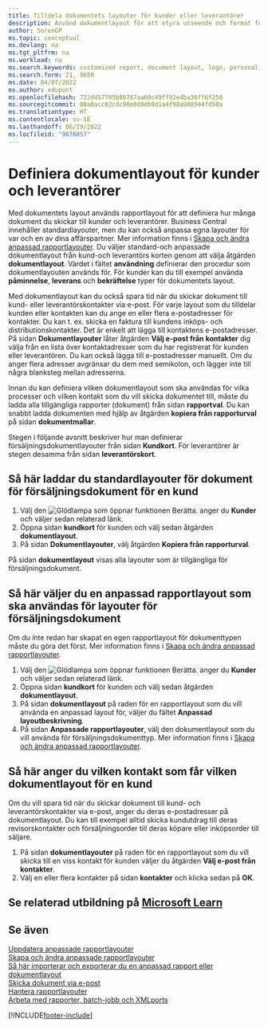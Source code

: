 ```yaml
---
title: Tilldela dokumentets layouter för kunder eller leverantörer
description: Använd dokumentlayout för att styra utseende och format för dokument som fakturor och order som du skickar till kunder och leverantörer.
author: SorenGP
ms.topic: conceptual
ms.devlang: na
ms.tgt_pltfrm: na
ms.workload: na
ms.search.keywords: customized report, document layout, logo, personalize
ms.search.form: 21, 9650
ms.date: 04/07/2022
ms.author: edupont
ms.openlocfilehash: 722d457705b80787aa60c49ff02e4ba36ff6f250
ms.sourcegitcommit: 00a8acc82cdc90e0d0db9d1a4f98a908944fd50a
ms.translationtype: HT
ms.contentlocale: sv-SE
ms.lasthandoff: 06/29/2022
ms.locfileid: "9076857"
---
```

# <a name="define-document-layouts-for-customers-and-vendors"></a>Definiera dokumentlayout för kunder och leverantörer

Med dokumentets layout används rapportlayout för att definiera hur många dokument du skickar till kunder och leverantörer. Business Central innehåller standardlayouter, men du kan också anpassa egna layouter för var och en av dina affärspartner. Mer information finns i [Skapa och ändra anpassad rapportlayouter](ui-how-create-custom-report-layout.md). Du väljer standard-och anpassade dokumentlayout från kund-och leverantörs korten genom att välja åtgärden **dokumentlayout**. Värdet i fältet **användning** definierar den procedur som dokumentlayouten används för. För kunder kan du till exempel använda **påminnelse**, **leverans** och **bekräftelse** typer för dokumentets layout.

Med dokumentlayout kan du också spara tid när du skickar dokument till kund- eller leverantörskontakter via e-post. För varje layout som du tilldelar kunden eller kontakten kan du ange en eller flera e-postadresser för kontakter. Du kan t. ex. skicka en faktura till kundens inköps- och distributionskontakter. Det är enkelt att lägga till kontaktens e-postadresser. På sidan **Dokumentlayouter** låter åtgärden **Välj e-post från kontakter** dig välja från en lista över kontaktadresser som du har registrerat för kunden eller leverantören. Du kan också lägga till e-postadresser manuellt. Om du anger flera adresser avgränsar du dem med semikolon, och lägger inte till några blanksteg mellan adresserna.

Innan du kan definiera vilken dokumentlayout som ska användas för vilka processer och vilken kontakt som du vill skicka dokumentet till, måste du ladda alla tillgängliga rapporter (dokument) från sidan **rapportval**. Du kan snabbt ladda dokumenten med hjälp av åtgärden **kopiera från rapporturval** på sidan **dokumentmallar**.

Stegen i följande avsnitt beskriver hur man definierar försäljningsdokumentlayouter från sidan **Kundkort**. För leverantörer är stegen desamma från sidan **leverantörskort**.

## <a name="to-load-the-standard-document-layouts-for-sales-documents-for-a-customer"></a>Så här laddar du standardlayouter för dokument för försäljningsdokument för en kund

1. Välj den ![Glödlampa som öppnar funktionen Berätta.](media/ui-search/search_small.png "Berätta för mig vad du vill göra") anger du **Kunder** och väljer sedan relaterad länk.
2. Öppna sidan **kundkort** för kunden och välj sedan åtgärden **dokumentlayout**.
3. På sidan **Dokumentlayouter**, välj åtgärden **Kopiera från rapporturval**.

På sidan **dokumentlayout** visas alla layouter som är tillgängliga för försäljningsdokument. 

## <a name="to-select-a-custom-report-layout-to-use-for-the-sales-document-layout"></a>Så här väljer du en anpassad rapportlayout som ska användas för layouter för försäljningsdokument

Om du inte redan har skapat en egen rapportlayout för dokumenttypen måste du göra det först. Mer information finns i [Skapa och ändra anpassad rapportlayouter](ui-how-create-custom-report-layout.md).

1. Välj den ![Glödlampa som öppnar funktionen Berätta.](media/ui-search/search_small.png "Berätta vad du vill göra") anger du **Kunder** och väljer sedan relaterad länk.
2. Öppna sidan **kundkort** för kunden och välj sedan åtgärden **dokumentlayout**.
3. På sidan **dokumentlayout** på raden för en rapportlayout som du vill använda en anpassad layout för, väljer du fältet **Anpassad layoutbeskrivning**.
4. På sidan **Anpassade rapportlayouter**, välj den dokumentlayout som du vill använda för försäljningsdokumenttyp. Mer information finns i [Skapa och ändra anpassad rapportlayouter](ui-how-create-custom-report-layout.md).

## <a name="to-specify-which-contact-will-receive-which-document-layout-for-a-customer"></a>Så här anger du vilken kontakt som får vilken dokumentlayout för en kund

Om du vill spara tid när du skickar dokument till kund- och leverantörskontakter via e-post, anger du deras e-postadresser på dokumentlayout. Du kan till exempel alltid skicka kundutdrag till deras revisorskontakter och försäljningsorder till deras köpare eller inköpsorder till säljare.

1. På sidan **dokumentlayouter** på raden för en rapportlayout som du vill skicka till en viss kontakt för kunden väljer du åtgärden **Välj e-post från kontakter**.
2. Välj en eller flera kontakter på sidan **kontakter** och klicka sedan på **OK**.

## <a name="see-related-training-at-microsoft-learn"></a>Se relaterad utbildning på [Microsoft Learn](/learn/modules/change-documents-dynamics-365-business-central/)

## <a name="see-also"></a>Se även

[Uppdatera anpassade rapportlayouter](ui-update-report-layouts.md)  
[Skapa och ändra anpassade rapportlayouter](ui-how-create-custom-report-layout.md)  
[Så här importerar och exporterar du en anpassad rapport eller dokumentlayout](ui-how-import-and-export-report-layout.md)  
[Skicka dokument via e-post](ui-how-send-documents-email.md)  
[Hantera rapportlayouter](ui-manage-report-layouts.md)  
[Arbeta med rapporter, batch-jobb och XMLports](ui-work-report.md)  


[!INCLUDE[footer-include](includes/footer-banner.md)]